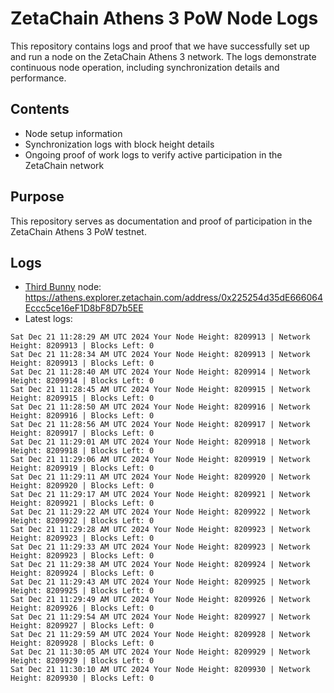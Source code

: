 # ZetaChain Athens 3 PoW Node Logs
This repository contains logs and proof that we have successfully set up and run a node on the ZetaChain Athens 3 network. The logs demonstrate continuous node operation, including synchronization details and performance.

## Contents
- Node setup information
- Synchronization logs with block height details
- Ongoing proof of work logs to verify active participation in the ZetaChain network

## Purpose
This repository serves as documentation and proof of participation in the ZetaChain Athens 3 PoW testnet.

## Logs

- [Third Bunny](https://thirdbunny.xyz/) node: https://athens.explorer.zetachain.com/address/0x225254d35dE666064Eccc5ce16eF1D8bF8D7b5EE
- Latest logs:
```
Sat Dec 21 11:28:29 AM UTC 2024 Your Node Height: 8209913 | Network Height: 8209913 | Blocks Left: 0
Sat Dec 21 11:28:34 AM UTC 2024 Your Node Height: 8209913 | Network Height: 8209913 | Blocks Left: 0
Sat Dec 21 11:28:40 AM UTC 2024 Your Node Height: 8209914 | Network Height: 8209914 | Blocks Left: 0
Sat Dec 21 11:28:45 AM UTC 2024 Your Node Height: 8209915 | Network Height: 8209915 | Blocks Left: 0
Sat Dec 21 11:28:50 AM UTC 2024 Your Node Height: 8209916 | Network Height: 8209916 | Blocks Left: 0
Sat Dec 21 11:28:56 AM UTC 2024 Your Node Height: 8209917 | Network Height: 8209917 | Blocks Left: 0
Sat Dec 21 11:29:01 AM UTC 2024 Your Node Height: 8209918 | Network Height: 8209918 | Blocks Left: 0
Sat Dec 21 11:29:06 AM UTC 2024 Your Node Height: 8209919 | Network Height: 8209919 | Blocks Left: 0
Sat Dec 21 11:29:11 AM UTC 2024 Your Node Height: 8209920 | Network Height: 8209920 | Blocks Left: 0
Sat Dec 21 11:29:17 AM UTC 2024 Your Node Height: 8209921 | Network Height: 8209921 | Blocks Left: 0
Sat Dec 21 11:29:22 AM UTC 2024 Your Node Height: 8209922 | Network Height: 8209922 | Blocks Left: 0
Sat Dec 21 11:29:28 AM UTC 2024 Your Node Height: 8209923 | Network Height: 8209923 | Blocks Left: 0
Sat Dec 21 11:29:33 AM UTC 2024 Your Node Height: 8209923 | Network Height: 8209923 | Blocks Left: 0
Sat Dec 21 11:29:38 AM UTC 2024 Your Node Height: 8209924 | Network Height: 8209924 | Blocks Left: 0
Sat Dec 21 11:29:43 AM UTC 2024 Your Node Height: 8209925 | Network Height: 8209925 | Blocks Left: 0
Sat Dec 21 11:29:49 AM UTC 2024 Your Node Height: 8209926 | Network Height: 8209926 | Blocks Left: 0
Sat Dec 21 11:29:54 AM UTC 2024 Your Node Height: 8209927 | Network Height: 8209927 | Blocks Left: 0
Sat Dec 21 11:29:59 AM UTC 2024 Your Node Height: 8209928 | Network Height: 8209928 | Blocks Left: 0
Sat Dec 21 11:30:05 AM UTC 2024 Your Node Height: 8209929 | Network Height: 8209929 | Blocks Left: 0
Sat Dec 21 11:30:10 AM UTC 2024 Your Node Height: 8209930 | Network Height: 8209930 | Blocks Left: 0
```
